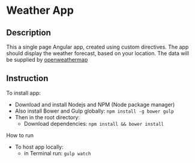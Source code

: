 # Weather App

## Description

This a single page Angular app, created using custom directives.
The app should display the weather forecast, based on your location.
The data will be supplied by [openweathermap](http://openweathermap.org/)

## Instruction

To install app:
- Download and install Nodejs and NPM (Node package manager)
- Also install Bower and Gulp globally: `npm install -g bower gulp`
- Then in the root directory:
	- Download dependencies: `npm install && bower install `

How to run
- To host app locally:
	- in Terminal run: `gulp watch`


